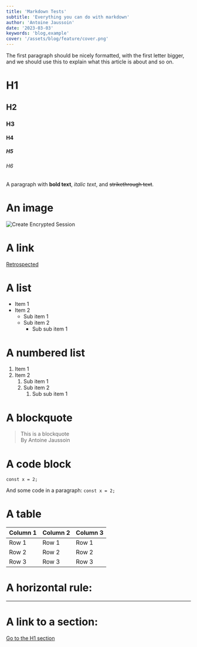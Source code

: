 ```yaml
---
title: 'Markdown Tests'
subtitle: 'Everything you can do with markdown'
author: 'Antoine Jaussoin'
date: '2023-03-03'
keywords: 'blog,example'
cover: '/assets/blog/feature/cover.png'
---
```


The first paragraph should be nicely formatted, with the first letter bigger, and we should use this to explain what this article is about and so on.

# H1

## H2

### H3

#### H4

##### H5

###### H6

A paragraph with **bold text**, *italic text*, and ~~strikethrough text~~.

# An image

![Create Encrypted Session](/assets/blog/feature/cover.png)

# A link

[Retrospected](https://www.retrospected.com)

# A list

- Item 1
- Item 2
	- Sub item 1
	- Sub item 2
		- Sub sub item 1

# A numbered list
	
1. Item 1
2. Item 2
	1. Sub item 1
	2. Sub item 2
		1. Sub sub item 1

# A blockquote

> This is a blockquote  
> By Antoine Jaussoin

# A code block

```
const x = 2;
```

And some code in a paragraph: `const x = 2;`

#  A table

| Column 1 | Column 2 | Column 3 |
| -------- | -------- | -------- |
| Row 1    | Row 1    | Row 1    |
| Row 2    | Row 2    | Row 2    |
| Row 3    | Row 3    | Row 3    |

# A horizontal rule:
---

# A link to a section:

[Go to the H1 section](#h1)

